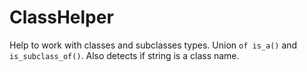 # ClassHelper

Help to work with classes and subclasses types. Union `of is_a()` and `is_subclass_of()`. Also detects if string is a class name.